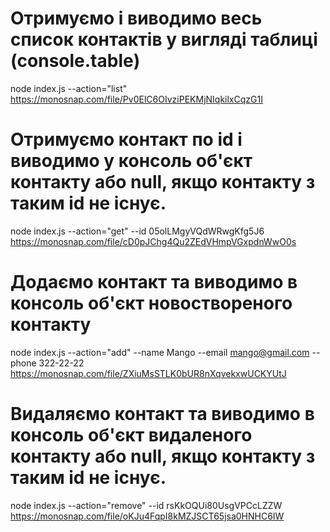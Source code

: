 # Отримуємо і виводимо весь список контактів у вигляді таблиці (console.table)

node index.js --action="list"
https://monosnap.com/file/Pv0ElC6OIvziPEKMjNIqkilxCqzG1I

# Отримуємо контакт по id і виводимо у консоль об'єкт контакту або null, якщо контакту з таким id не існує.

node index.js --action="get" --id 05olLMgyVQdWRwgKfg5J6
https://monosnap.com/file/cD0pJChg4Qu2ZEdVHmpVGxpdnWwO0s

# Додаємо контакт та виводимо в консоль об'єкт новоствореного контакту

node index.js --action="add" --name Mango --email mango@gmail.com --phone 322-22-22
https://monosnap.com/file/ZXiuMsSTLK0bUR8nXqvekxwUCKYUtJ

# Видаляємо контакт та виводимо в консоль об'єкт видаленого контакту або null, якщо контакту з таким id не існує.

node index.js --action="remove" --id rsKkOQUi80UsgVPCcLZZW
https://monosnap.com/file/oKJu4FqpI8kMZJSCT65jsa0HNHC6IW
